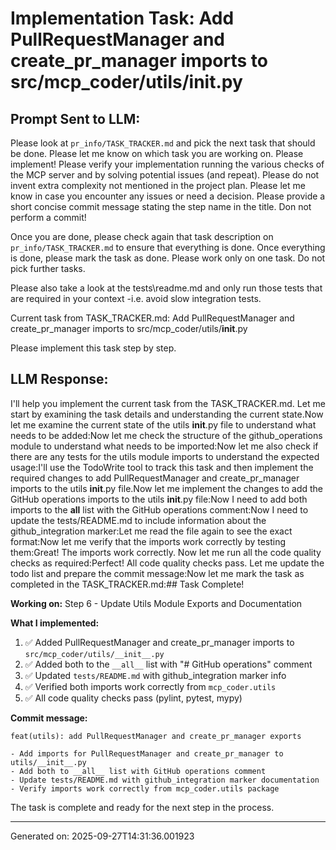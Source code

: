 # Implementation Task: Add PullRequestManager and create_pr_manager imports to src/mcp_coder/utils/__init__.py

## Prompt Sent to LLM:
Please look at `pr_info/TASK_TRACKER.md` and pick the next task that should be done.
Please let me know on which task you are working on.
Please implement!
Please verify your implementation running the various checks of the MCP server and by solving potential issues (and repeat).
Please do not invent extra complexity not mentioned in the project plan.
Please let me know in case you encounter any issues or need a decision.
Please provide a short concise commit message stating the step name in the title. Don not perform a commit!

Once you are done, please check again that task description on `pr_info/TASK_TRACKER.md` to ensure that everything is done.
Once everything is done, please mark the task as done.
Please work only on one task. Do not pick further tasks.

Please also take a look at the tests\readme.md and only run those tests that are required in your context -i.e. avoid slow integration tests.

Current task from TASK_TRACKER.md: Add PullRequestManager and create_pr_manager imports to src/mcp_coder/utils/__init__.py

Please implement this task step by step.

## LLM Response:
I'll help you implement the current task from the TASK_TRACKER.md. Let me start by examining the task details and understanding the current state.Now let me examine the current state of the utils __init__.py file to understand what needs to be added:Now let me check the structure of the github_operations module to understand what needs to be imported:Now let me also check if there are any tests for the utils module imports to understand the expected usage:I'll use the TodoWrite tool to track this task and then implement the required changes to add PullRequestManager and create_pr_manager imports to the utils __init__.py file.Now let me implement the changes to add the GitHub operations imports to the utils __init__.py file:Now I need to add both imports to the __all__ list with the GitHub operations comment:Now I need to update the tests/README.md to include information about the github_integration marker:Let me read the file again to see the exact format:Now let me verify that the imports work correctly by testing them:Great! The imports work correctly. Now let me run all the code quality checks as required:Perfect! All code quality checks pass. Let me update the todo list and prepare the commit message:Now let me mark the task as completed in the TASK_TRACKER.md:## Task Complete!

**Working on:** Step 6 - Update Utils Module Exports and Documentation

**What I implemented:**
1. ✅ Added PullRequestManager and create_pr_manager imports to `src/mcp_coder/utils/__init__.py`
2. ✅ Added both to the `__all__` list with "# GitHub operations" comment  
3. ✅ Updated `tests/README.md` with github_integration marker info
4. ✅ Verified both imports work correctly from `mcp_coder.utils`
5. ✅ All code quality checks pass (pylint, pytest, mypy)

**Commit message:**
```
feat(utils): add PullRequestManager and create_pr_manager exports

- Add imports for PullRequestManager and create_pr_manager to utils/__init__.py
- Add both to __all__ list with GitHub operations comment
- Update tests/README.md with github_integration marker documentation
- Verify imports work correctly from mcp_coder.utils package
```

The task is complete and ready for the next step in the process.

---
Generated on: 2025-09-27T14:31:36.001923